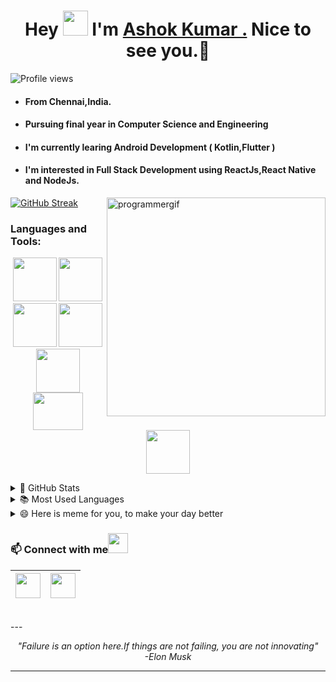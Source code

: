 <h1 align="center">Hey <img src="https://user-images.githubusercontent.com/46165235/103451655-bce43f80-4cec-11eb-83c3-81524b270dce.gif" width="40px"/> I'm <a href="https://github.com/iamashokjat/">Ashok Kumar .</a> Nice to see you.🤗</h1>

 ![Profile views](https://gpvc.arturio.dev/iamashokjat?v=3)

- #### From Chennai,India.
- #### Pursuing final year in Computer Science and Engineering
- #### I'm currently learing Android Development ( Kotlin,Flutter )
- #### I'm interested in Full Stack Development using ReactJs,React Native and NodeJs.<br> 
<p>
 <img align="right" src="https://user-images.githubusercontent.com/46165235/103452445-a5f61b00-4cf5-11eb-9f09-6ddb731db484.gif" width="350px" alt="programmergif">
</p>

[![GitHub Streak](https://github-readme-streak-stats.herokuapp.com/?user=iamashokjat&theme=tokyonight_duo)](https://github.com/DenverCoder1/github-readme-streak-stats)

 ### Languages and Tools:
 
<p align="center">
  <img src="https://user-images.githubusercontent.com/46165235/103452242-38e18600-4cf3-11eb-84bc-563db30d47c8.png" height="70" width="70">
  <img src="https://user-images.githubusercontent.com/46165235/103452243-3da63a00-4cf3-11eb-9618-39342def0e29.png" height="70" width="70">
  <img src="https://user-images.githubusercontent.com/46165235/103452248-439c1b00-4cf3-11eb-9ce5-cfa332d4c025.png" height="70" width="70">
  <img src="https://user-images.githubusercontent.com/46165235/103452262-59a9db80-4cf3-11eb-97d3-48d5e767f484.png" height="70" width="70">
  <img src="https://user-images.githubusercontent.com/46165235/103452258-54e52780-4cf3-11eb-8da2-18edbd5f1804.png" height="70" width="70">
  <img src="https://user-images.githubusercontent.com/46165235/103452253-4d258300-4cf3-11eb-9f2e-6e3a70cbbeb5.png" height="60" width="80">
  <img src="https://user-images.githubusercontent.com/46165235/103452266-5f072600-4cf3-11eb-9ce2-61c4c52f8b5a.png" height="70" width="70">
</p>

<details>
  <summary>🌟 GitHub Stats</summary>
  <img align="left" alt="codeSTACKr's GitHub Stats" src="https://github-readme-stats.vercel.app/api?username=iamashokjat&show_icons=true&theme=merko" />
</details>

<details>
  <summary>📚 Most Used Languages</summary>
  <img align="left" alt="codestack's GitHub Stats" src="https://github-readme-stats.vercel.app/api/top-langs/?username=iamashokjat&layout=compact" />
</details>

<details>
  <summary>😄 Here is meme for you, to make your day better</summary>
   <a href="https://github.com/iamashokjat"><img src="https://user-images.githubusercontent.com/46165235/103451882-675d6200-4cef-11eb-968b-53887ae82703.jpeg" title="Meme" alt="Please refresh the page if the meme doesn't show up." height="350"></a>
</details>


 ### 📫 Connect with me<img src="https://user-images.githubusercontent.com/46165235/103452047-5281ce00-4cf1-11eb-8740-69be5d8d4e2a.gif" height="32px">

<a href="https://www.linkedin.com/in/iamashokjat/"><img src="https://cdn2.iconfinder.com/data/icons/social-media-2285/512/1_Linkedin_unofficial_colored_svg-128.png" width="40"></a>|<a href="mailto:ashokjakad@gmail.com"><img src="https://image.flaticon.com/icons/svg/281/281769.svg" width="40"></a>|
|--|--|
<br>
--- 
<p align="center">
   <i>
     "Failure is an option here.If things are not failing, you are not innovating" <br>
                                                                                -Elon Musk
  </i>
</p>       

---
